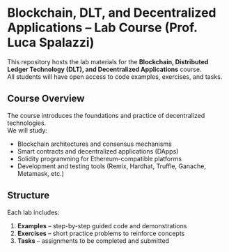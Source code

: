 # Blockchain, DLT, and Decentralized Applications – Lab Course (Prof. Luca Spalazzi)

This repository hosts the lab materials for the **Blockchain, Distributed Ledger Technology (DLT), and Decentralized Applications** course.  
All students will have open access to code examples, exercises, and tasks.

## Course Overview
The course introduces the foundations and practice of decentralized technologies.  
We will study:
- Blockchain architectures and consensus mechanisms  
- Smart contracts and decentralized applications (DApps)  
- Solidity programming for Ethereum-compatible platforms  
- Development and testing tools (Remix, Hardhat, Truffle, Ganache, Metamask, etc.)  

## Structure
Each lab includes:
1. **Examples** – step-by-step guided code and demonstrations  
2. **Exercises** – short practice problems to reinforce concepts  
3. **Tasks** – assignments to be completed and submitted  
